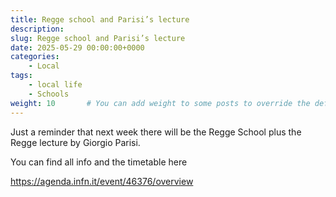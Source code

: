 ```yaml
---
title: Regge school and Parisi’s lecture
description: 
slug: Regge school and Parisi’s lecture
date: 2025-05-29 00:00:00+0000
categories:
    - Local
tags:
    - local life
    - Schools 
weight: 10       # You can add weight to some posts to override the default sorting (date descending)
---
```


Just a reminder that next week there will be the Regge School plus the Regge lecture by Giorgio Parisi.

You can find all info and the timetable here 

https://agenda.infn.it/event/46376/overview



